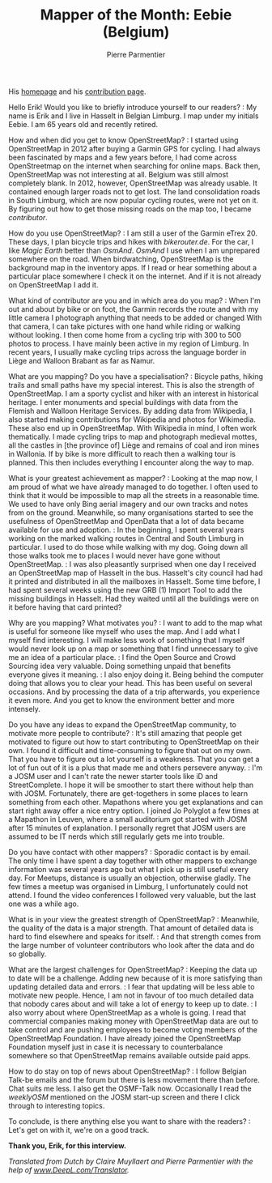 ﻿---
title: "Mapper of the Month: Eebie (Belgium)"
cover: 20210306T170422.JPG
categories: ["motm"]
author: Pierre Parmentier
---

His [homepage](https://www.openstreetmap.org/user/Eebie) and his [contribution page](http://hdyc.neis-one.org/?Eebie).

Hello Erik! Would you like to briefly introduce yourself to our readers?
: My name is Erik and I live in Hasselt in Belgian Limburg. I map under my initials Eebie. I am 65 years old and recently retired.

How and when did you get to know OpenStreetMap?
: I started using OpenStreetMap in 2012 after buying a Garmin GPS for cycling. I had always been fascinated by maps and a few years before, I had come across OpenStreetmap on the internet when searching for online maps. Back then, OpenStreetMap was not interesting at all. Belgium was still almost completely blank. In 2012, however, OpenStreetMap was already usable. It contained enough larger roads not to get lost. The land consolidation roads in South Limburg, which are now popular cycling routes, were not yet on it. By figuring out how to get those missing roads on the map too, I became *contributor*.

How do you use OpenStreetMap?
: I am still a user of the Garmin eTrex 20. These days, I plan bicycle trips and hikes with *bikerouter.de*. For the car, I like *Magic Earth* better than *OsmAnd*. *OsmAnd* I use when I am unprepared somewhere on the road. When birdwatching, OpenStreetMap is the background map in the inventory apps. If I read or hear something about a particular place somewhere I check it on the internet. And if it is not already on OpenStreetMap I add it.

What kind of contributor are you and in which area do you map?
: When I'm out and about by bike or on foot, the Garmin records the route and with my little camera I photograph anything that needs to be added or changed With that camera, I can take pictures with one hand while riding or walking without looking. I then come home from a cycling trip with 300 to 500 photos to process. I have mainly been active in my region of Limburg. In recent years, I usually make cycling trips across the language border in Liège and Walloon Brabant as far as Namur.

What are you mapping? Do you have a specialisation?
: Bicycle paths, hiking trails and small paths have my special interest. This is also the strength of OpenStreetMap. I am a sporty cyclist and hiker with an interest in historical heritage. I enter monuments and special buildings with data from the Flemish and Walloon Heritage Services. By adding data from Wikipedia, I also started making contributions for Wikipedia and photos for Wikimedia. These also end up in OpenStreetMap. With Wikipedia in mind, I often work thematically. I made cycling trips to map and photograph medieval mottes, all the castles in \[the province of\] Liège and remains of coal and iron mines in Wallonia. If by bike is more difficult to reach then a walking tour is planned. This then includes everything I encounter along the way to map.

What is your greatest achievement as mapper?
: Looking at the map now, I am proud of what we have already managed to do together. I often used to think that it would be impossible to map all the streets in a reasonable time. We used to have only Bing aerial imagery and our own tracks and notes from on the ground. Meanwhile, so many organisations started to see the usefulness of OpenStreetMap and OpenData that a lot of data became available for use and adoption.
: In the beginning, I spent several years working on the marked walking routes in Central and South Limburg in particular. I used to do those while walking with my dog. Going down all those walks took me to places I would never have gone without OpenStreetMap.
: I was also pleasantly surprised when one day I received an OpenStreetMap map of Hasselt in the bus. Hasselt's city council had had it printed and distributed in all the mailboxes in Hasselt. Some time before, I had spent several weeks using the new GRB (1) Import Tool to add the missing buildings in Hasselt. Had they waited until all the buildings were on it before having that card printed?

Why are you mapping? What motivates you?
: I want to add to the map what is useful for someone like myself who uses the map. And I add what I myself find interesting. I will make less work of something that I myself would never look up on a map or something that I find unnecessary to give me an idea of a particular place.
: I find the Open Source and Crowd Sourcing idea very valuable. Doing something unpaid that benefits everyone gives it meaning.
: I also enjoy doing it. Being behind the computer doing that allows you to clear your head. This has been useful on several occasions. And by processing the data of a trip afterwards, you experience it even more. And you get to know the environment better and more intensely.

Do you have any ideas to expand the OpenStreetMap community, to motivate more people to contribute?
: It's still amazing that people get motivated to figure out how to start contributing to OpenStreetMap on their own. I found it difficult and time-consuming to figure that out on my own. That you have to figure out a lot yourself is a weakness. That you can get a lot of fun out of it is a plus that made me and others persevere anyway.
: I'm a JOSM user and I can't rate the newer starter tools like iD and StreetComplete. I hope it will be smoother to start there without help than with JOSM. Fortunately, there are get-togethers in some places to learn something from each other. Mapathons where you get explanations and can start right away offer a nice entry option. I joined Jo Polyglot a few times at a Mapathon in Leuven, where a small auditorium got started with JOSM after 15 minutes of explanation. I personally regret that JOSM users are assumed to be IT nerds which still regularly gets me into trouble.

Do you have contact with other mappers?
: Sporadic contact is by email. The only time I have spent a day together with other mappers to exchange information was several years ago but what I pick up is still useful every day. For Meetups, distance is usually an objection, otherwise gladly. The few times a meetup was organised in Limburg, I unfortunately could not attend. I found the video conferences I followed very valuable, but the last one was a while ago.

What is in your view the greatest strength of OpenStreetMap?
: Meanwhile, the quality of the data is a major strength. That amount of detailed data is hard to find elsewhere and speaks for itself. : And that strength comes from the large number of volunteer contributors who look after the data and do so globally.

What are the largest challenges for OpenStreetMap?
: Keeping the data up to date will be a challenge. Adding new because of it is more satisfying than updating detailed data and errors. : I fear that updating will be less able to motivate new people. Hence, I am not in favour of too much detailed data that nobody cares about and will take a lot of energy to keep up to date.
: I also worry about where OpenStreetMap as a whole is going. I read that commercial companies making money with OpenStreetMap data are out to take control and are pushing employees to become voting members of the OpenStreetMap Foundation. I have already joined the OpenStreetMap Foundation myself just in case it is necessary to counterbalance somewhere so that OpenStreetMap remains available outside paid apps.

How to do stay on top of news about OpenStreetMap?
: I follow Belgian Talk-be emails and the forum but there is less movement there than before. Chat suits me less. I also get the OSMF-Talk now. Occasionally I read the *weeklyOSM* mentioned on the JOSM start-up screen and there I click through to interesting topics.

To conclude, is there anything else you want to share with the readers?
: Let's get on with it, we're on a good track.

**Thank you, Erik, for this interview.**

*Translated from Dutch by Claire Muyllaert and Pierre Parmentier with the help of www.DeepL.com/Translator.*
